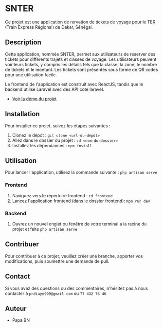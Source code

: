 # SNTER

Ce projet est une application de rervation de tickets de voyage pour le TER (Train Express Régional) de Dakar, Sénégal.

## Description

Cette application, nommée SNTER, permet aux utilisateurs de reserver des tickets pour différents trajets et classes de voyage. Les utilisateurs peuvent voir leurs tickets, y compris les détails tels que la classe, la zone, le nombre de tickets et le montant. Les tickets sont présentés sous forme de QR codes pour une utilisation facile.

Le frontend de l'application est construit avec ReactJS, tandis que le backend utilise Laravel avec des API cote laravel.

  - [Voir la démo du projet]([https://www.linkedin.com/feed/update/urn:li:activity:7159485672251080704/])
    
## Installation

Pour installer ce projet, suivez les étapes suivantes :

1. Clonez le dépôt : `git clone <url-du-dépôt>`
2. Allez dans le dossier du projet : `cd <nom-du-dossier>`
3. Installez les dépendances : `npm install`

## Utilisation

Pour lancer l'application, utilisez la commande suivante : `php artisan serve`


### Frontend

1. Naviguez vers le répertoire frontend : `cd frontend`
2. Lancez l'application frontend (dans le dossier frontend): `npm run dev`

### Backend
1. Ouvrez un nouvel onglet ou fenêtre de votre terminal a la racine du projet et faite  `php artisan serve`

## Contribuer

Pour contribuer à ce projet, veuillez créer une branche, apporter vos modifications, puis soumettre une demande de pull.

## Contact

Si vous avez des questions ou des commentaires, n'hésitez pas à nous contacter à `pndiaye999@gmail.com` ou  `77 432 76 40`.

## Auteur

- Papa BN
